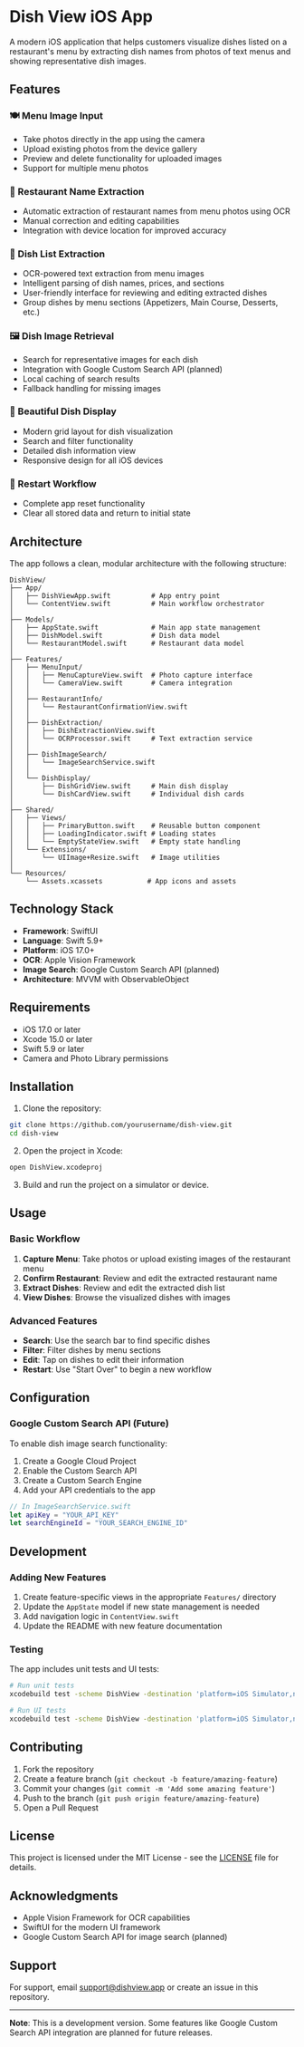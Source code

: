 # Dish View iOS App

A modern iOS application that helps customers visualize dishes listed on a restaurant's menu by extracting dish names from photos of text menus and showing representative dish images.

## Features

### 🍽️ Menu Image Input
- Take photos directly in the app using the camera
- Upload existing photos from the device gallery
- Preview and delete functionality for uploaded images
- Support for multiple menu photos

### 🏪 Restaurant Name Extraction
- Automatic extraction of restaurant names from menu photos using OCR
- Manual correction and editing capabilities
- Integration with device location for improved accuracy

### 📝 Dish List Extraction
- OCR-powered text extraction from menu images
- Intelligent parsing of dish names, prices, and sections
- User-friendly interface for reviewing and editing extracted dishes
- Group dishes by menu sections (Appetizers, Main Course, Desserts, etc.)

### 🖼️ Dish Image Retrieval
- Search for representative images for each dish
- Integration with Google Custom Search API (planned)
- Local caching of search results
- Fallback handling for missing images

### 🎨 Beautiful Dish Display
- Modern grid layout for dish visualization
- Search and filter functionality
- Detailed dish information view
- Responsive design for all iOS devices

### 🔄 Restart Workflow
- Complete app reset functionality
- Clear all stored data and return to initial state

## Architecture

The app follows a clean, modular architecture with the following structure:

```
DishView/
├── App/
│   ├── DishViewApp.swift          # App entry point
│   └── ContentView.swift          # Main workflow orchestrator
│
├── Models/
│   ├── AppState.swift             # Main app state management
│   ├── DishModel.swift            # Dish data model
│   └── RestaurantModel.swift      # Restaurant data model
│
├── Features/
│   ├── MenuInput/
│   │   ├── MenuCaptureView.swift  # Photo capture interface
│   │   └── CameraView.swift       # Camera integration
│   │
│   ├── RestaurantInfo/
│   │   └── RestaurantConfirmationView.swift
│   │
│   ├── DishExtraction/
│   │   ├── DishExtractionView.swift
│   │   └── OCRProcessor.swift     # Text extraction service
│   │
│   ├── DishImageSearch/
│   │   └── ImageSearchService.swift
│   │
│   └── DishDisplay/
│       ├── DishGridView.swift     # Main dish display
│       └── DishCardView.swift     # Individual dish cards
│
├── Shared/
│   ├── Views/
│   │   ├── PrimaryButton.swift    # Reusable button component
│   │   ├── LoadingIndicator.swift # Loading states
│   │   └── EmptyStateView.swift   # Empty state handling
│   └── Extensions/
│       └── UIImage+Resize.swift   # Image utilities
│
└── Resources/
    └── Assets.xcassets           # App icons and assets
```

## Technology Stack

- **Framework**: SwiftUI
- **Language**: Swift 5.9+
- **Platform**: iOS 17.0+
- **OCR**: Apple Vision Framework
- **Image Search**: Google Custom Search API (planned)
- **Architecture**: MVVM with ObservableObject

## Requirements

- iOS 17.0 or later
- Xcode 15.0 or later
- Swift 5.9 or later
- Camera and Photo Library permissions

## Installation

1. Clone the repository:
```bash
git clone https://github.com/yourusername/dish-view.git
cd dish-view
```

2. Open the project in Xcode:
```bash
open DishView.xcodeproj
```

3. Build and run the project on a simulator or device.

## Usage

### Basic Workflow

1. **Capture Menu**: Take photos or upload existing images of the restaurant menu
2. **Confirm Restaurant**: Review and edit the extracted restaurant name
3. **Extract Dishes**: Review and edit the extracted dish list
4. **View Dishes**: Browse the visualized dishes with images

### Advanced Features

- **Search**: Use the search bar to find specific dishes
- **Filter**: Filter dishes by menu sections
- **Edit**: Tap on dishes to edit their information
- **Restart**: Use "Start Over" to begin a new workflow

## Configuration

### Google Custom Search API (Future)

To enable dish image search functionality:

1. Create a Google Cloud Project
2. Enable the Custom Search API
3. Create a Custom Search Engine
4. Add your API credentials to the app

```swift
// In ImageSearchService.swift
let apiKey = "YOUR_API_KEY"
let searchEngineId = "YOUR_SEARCH_ENGINE_ID"
```

## Development

### Adding New Features

1. Create feature-specific views in the appropriate `Features/` directory
2. Update the `AppState` model if new state management is needed
3. Add navigation logic in `ContentView.swift`
4. Update the README with new feature documentation

### Testing

The app includes unit tests and UI tests:

```bash
# Run unit tests
xcodebuild test -scheme DishView -destination 'platform=iOS Simulator,name=iPhone 15'

# Run UI tests
xcodebuild test -scheme DishView -destination 'platform=iOS Simulator,name=iPhone 15' -only-testing:DishViewUITests
```

## Contributing

1. Fork the repository
2. Create a feature branch (`git checkout -b feature/amazing-feature`)
3. Commit your changes (`git commit -m 'Add some amazing feature'`)
4. Push to the branch (`git push origin feature/amazing-feature`)
5. Open a Pull Request

## License

This project is licensed under the MIT License - see the [LICENSE](LICENSE) file for details.

## Acknowledgments

- Apple Vision Framework for OCR capabilities
- SwiftUI for the modern UI framework
- Google Custom Search API for image search (planned)

## Support

For support, email support@dishview.app or create an issue in this repository.

---

**Note**: This is a development version. Some features like Google Custom Search API integration are planned for future releases. 